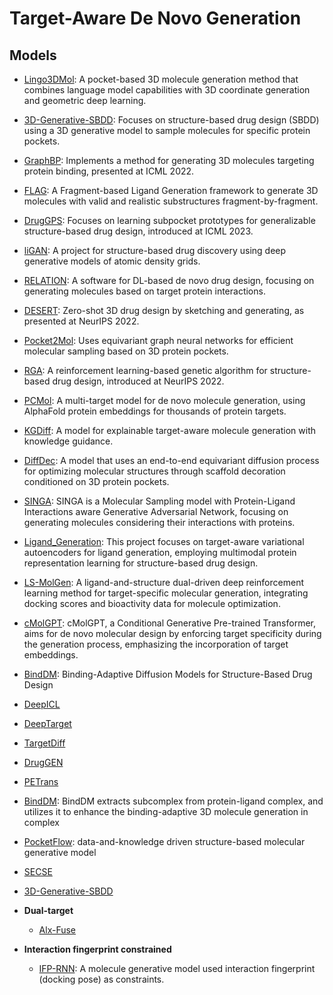 # Target-Aware De Novo Generation

## Models

- [Lingo3DMol](https://github.com/stonewiseAIDrugDesign/Lingo3DMol): A pocket-based 3D molecule generation method that combines language model capabilities with 3D coordinate generation and geometric deep learning.
- [3D-Generative-SBDD](https://github.com/luost26/3D-Generative-SBDD): Focuses on structure-based drug design (SBDD) using a 3D generative model to sample molecules for specific protein pockets.
- [GraphBP](https://github.com/divelab/GraphBP): Implements a method for generating 3D molecules targeting protein binding, presented at ICML 2022.
- [FLAG](https://github.com/zaixizhang/FLAG): A Fragment-based Ligand Generation framework to generate 3D molecules with valid and realistic substructures fragment-by-fragment.
- [DrugGPS](https://github.com/zaixizhang/DrugGPS_ICML23): Focuses on learning subpocket prototypes for generalizable structure-based drug design, introduced at ICML 2023.
- [liGAN](https://github.com/mattragoza/liGAN): A project for structure-based drug discovery using deep generative models of atomic density grids.
- [RELATION](https://github.com/micahwang/RELATION): A software for DL-based de novo drug design, focusing on generating molecules based on target protein interactions.
- [DESERT](https://github.com/longlongman/DESERT): Zero-shot 3D drug design by sketching and generating, as presented at NeurIPS 2022.
- [Pocket2Mol](https://github.com/pengxingang/Pocket2Mol): Uses equivariant graph neural networks for efficient molecular sampling based on 3D protein pockets.
- [RGA](https://github.com/futianfan/reinforced-genetic-algorithm): A reinforcement learning-based genetic algorithm for structure-based drug design, introduced at NeurIPS 2022.
- [PCMol](https://github.com/CDDLeiden/PCMol): A multi-target model for de novo molecule generation, using AlphaFold protein embeddings for thousands of protein targets.
- [KGDiff](https://github.com/CMACH508/KGDiff): A model for explainable target-aware molecule generation with knowledge guidance.
- [DiffDec](https://github.com/biomed-AI/DiffDec/blob/master/README.md): A model that uses an end-to-end equivariant diffusion process for optimizing molecular structures through scaffold decoration conditioned on 3D protein pockets.
- [SINGA](https://github.com/Isomorpfishm/SINGA): SINGA is a Molecular Sampling model with Protein-Ligand Interactions aware Generative Adversarial Network, focusing on generating molecules considering their interactions with proteins.
- [Ligand_Generation](https://github.com/HySonLab/Ligand_Generation): This project focuses on target-aware variational autoencoders for ligand generation, employing multimodal protein representation learning for structure-based drug design.
- [LS-MolGen](https://github.com/songleee/LS-MolGen): A ligand-and-structure dual-driven deep reinforcement learning method for target-specific molecular generation, integrating docking scores and bioactivity data for molecule optimization.
- [cMolGPT](https://github.com/VV123/cMolGPT): cMolGPT, a Conditional Generative Pre-trained Transformer, aims for de novo molecular design by enforcing target specificity during the generation process, emphasizing the incorporation of target embeddings.
- [BindDM](https://github.com/YangLing0818/BindDM): Binding-Adaptive Diffusion Models for Structure-Based Drug Design
- [DeepICL](https://github.com/ACE-KAIST/DeepICL)
- [DeepTarget](https://github.com/ehoogeboom/e3_diffusion_for_molecules)
- [TargetDiff](https://github.com/guanjq/targetdiff)
- [DrugGEN](https://github.com/asarigun/DrugGEN)
- [PETrans](https://github.com/Chinafor/PETrans)
- [BindDM](https://github.com/YangLing0818/BindDM): BindDM extracts subcomplex from protein-ligand complex, and utilizes it to enhance the binding-adaptive 3D molecule generation in complex
- [PocketFlow](https://github.com/Saoge123/PocketFlow): data-and-knowledge driven structure-based molecular generative model
- [SECSE](https://github.com/KeenThera/SECSE)
- [3D-Generative-SBDD](https://github.com/luost26/3D-Generative-SBDD)

- **Dual-target**
  - [Alx-Fuse](https://github.com/biomed-AI/AIxFuse)

- **Interaction fingerprint constrained**
  - [IFP-RNN](https://github.com/jeah-z/IFP-RNN): A molecule generative model used interaction fingerprint (docking pose) as constraints.
